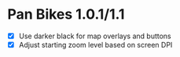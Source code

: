 Pan Bikes 1.0.1/1.1
===================

* [x] Use darker black for map overlays and buttons
* [x] Adjust starting zoom level based on screen DPI
